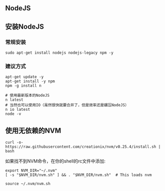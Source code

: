 ## NodeJS

## 安装NodeJS

### 常规安装

```
sudo apt-get install nodejs nodejs-legacy npm -y
```

### 建议方式

```
apt-get update -y
apt-get install -y npm
npm -g install n

# 使用最新版本的NodeJS
n latest
# 当然也可以使用IO（虽然很快就要合并了，但是效率还是碾压NodeJS）
n io latest
node -v
```

## 使用无依赖的NVM

```
curl -o- https://raw.githubusercontent.com/creationix/nvm/v0.25.4/install.sh | bash
```

如果找不到NVM命令，在你的shell的rc文件中添加:

```
export NVM_DIR="~/.nvm"
[ -s "$NVM_DIR/nvm.sh" ] && . "$NVM_DIR/nvm.sh"  # This loads nvm

source ~/.nvm/nvm.sh
```